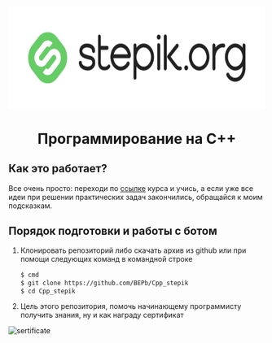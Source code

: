 <div align="center">


<img src="./art/stepik_logotype_green.png" alt="logo" width="600" height="200.5">

# Программирование на C++

</div>

## Как это работает?

Все очень просто: переходи по [ссылке](https://stepik.org/course/7/syllabus) курса и учись, а если уже все идеи при решении практических задач закончились, обращайся к моим подсказкам.

## Порядок подготовки и работы с ботом

1. Клонировать репозиторий либо скачать архив из github или при помощи следующих команд в командной строке
   ```commandline
   $ cmd
   $ git clone https://github.com/BEPb/Cpp_stepik
   $ cd Cpp_stepik
   ```

2. Цель этого репозитория, помочь начинающему программисту получить знания, ну и как награду сертификат

<img src="./art/stepik_cpp.png" alt="sertificate" >


